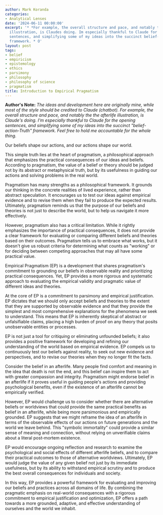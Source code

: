 ```yaml
---
author: Mark Koranda
categories:
- Analytical Lenses
date: '2024-06-11 00:00:00'
excerpt: '* *For example, the overall structure and pace, and notably the the afterlife
  illustration, is Claudes doing. Im especially thankful to Claude for the opening
  sentences, and simplifying some of my ideas into the succinct belief-action-Truth
  framework. * O'
layout: post
tags:
- belief
- empiricism
- epistemology
- ethics
- parsimony
- philosophy
- philosophy of science
- pragmatism
title: Introduction to Empirical Pragmatism
---
```





**Author's Note:** *The ideas and development here are originally mine, while most of the style should be credited to Claude (chatbot).* *For example, the overall structure and pace, and notably the the afterlife illustration, is Claude's doing. I'm especially thankful to Claude for the opening sentences, and simplifying some of my ideas into the succinct "belief-action-Truth" framework. Feel free to hold me accountable for the whole thing.* 

Our beliefs shape our actions, and our actions shape our world.

This simple truth lies at the heart of pragmatism, a philosophical approach that emphasizes the practical consequences of our ideas and beliefs. According to pragmatism, the value of a belief or theory should be judged not by its abstract or metaphysical truth, but by its usefulness in guiding our actions and solving problems in the real world. 

Pragmatism has many strengths as a philosophical framework. It grounds our thinking in the concrete realities of lived experience, rather than abstract speculation. It encourages us to test our ideas against empirical evidence and to revise them when they fail to produce the expected results. Ultimately, pragmatism reminds us that the purpose of our beliefs and theories is not just to describe the world, but to help us navigate it more effectively. 

However, pragmatism also has a critical limitation. While it rightly emphasizes the importance of practical consequences, it does not provide a clear framework for evaluating or comparing different beliefs and theories based on their outcomes. Pragmatism tells us to embrace what works, but it doesn't give us robust criteria for determining what counts as "working" or for deciding between competing approaches that may all have some practical value. 

Empirical Pragmatism (EP) is a development that shares pragmatism's commitment to grounding our beliefs in observable reality and prioritizing practical consequences. Yet, EP provides a more rigorous and systematic approach to evaluating the empirical validity and pragmatic value of different ideas and theories. 

At the core of EP is a commitment to parsimony and empirical justification. EP dictates that we should only accept beliefs and theories to the extent that they are supported by observable evidence and that they provide the simplest and most comprehensive explanations for the phenomena we seek to understand. This means that EP is inherently skeptical of abstract or unfalsifiable claims, placing a high burden of proof on any theory that posits unobservable entities or processes. 

EP is not just a tool for critiquing or eliminating unfounded beliefs; it also provides a positive framework for developing and refining our understanding of the world based on empirical evidence. EP compels us to continuously test our beliefs against reality, to seek out new evidence and perspectives, and to revise our theories when they no longer fit the facts. 

Consider the belief in an afterlife. Many people find comfort and meaning in the idea that death is not the end, and this belief can inspire them to act with greater compassion and integrity. Pragmatism might endorse belief in an afterlife if it proves useful in guiding people's actions and providing psychological benefits, even if the existence of an afterlife cannot be empirically verified. 

However, EP would challenge us to consider whether there are alternative beliefs or worldviews that could provide the same practical benefits as belief in an afterlife, while being more parsimonious and empirically grounded. EP suggests that we might reframe the idea of an afterlife in terms of the observable effects of our actions on future generations and the world we leave behind. This "symbolic immortality" could provide a similar sense of meaning and connection, without relying on unverifiable claims about a literal post-mortem existence. 

EP would encourage ongoing reflection and research to examine the psychological and social effects of different afterlife beliefs, and to compare their practical outcomes to those of alternative worldviews. Ultimately, EP would judge the value of any given belief not just by its immediate usefulness, but by its ability to withstand empirical scrutiny and to produce the best overall consequences for individuals and society. 

In this way, EP provides a powerful framework for evaluating and improving our beliefs and practices across all domains of life. By combining the pragmatic emphasis on real-world consequences with a rigorous commitment to empirical justification and optimization, EP offers a path towards a more grounded, adaptive, and effective understanding of ourselves and the world we inhabit.